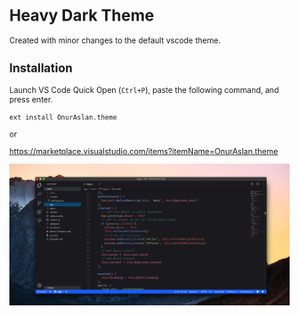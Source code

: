 # Heavy Dark Theme

Created with minor changes to the default vscode theme.

## Installation

Launch VS Code Quick Open (`Ctrl+P`), paste the following command, and press enter.

`ext install OnurAslan.theme`

or

https://marketplace.visualstudio.com/items?itemName=OnurAslan.theme

![](https://github.com/aslanon/heavy-dark-vscode/blob/master/images/screen.png?raw=true)
